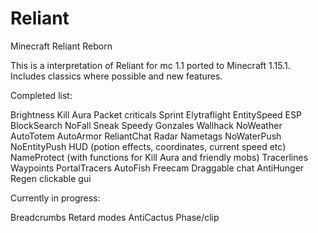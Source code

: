 # Reliant
Minecraft Reliant Reborn

This is a interpretation of Reliant for mc 1.1 ported to Minecraft 1.15.1. Includes classics where possible and new features.


Completed list:

Brightness
Kill Aura
Packet criticals
Sprint
Elytraflight
EntitySpeed
ESP
BlockSearch
NoFall
Sneak
Speedy Gonzales
Wallhack
NoWeather
AutoTotem
AutoArmor
ReliantChat
Radar
Nametags
NoWaterPush
NoEntityPush
HUD (potion effects, coordinates, current speed etc)
NameProtect (with functions for Kill Aura and friendly mobs)
Tracerlines
Waypoints
PortalTracers
AutoFish
Freecam
Draggable chat
AntiHunger
Regen
clickable gui

Currently in progress:

Breadcrumbs
Retard modes
AntiCactus
Phase/clip


